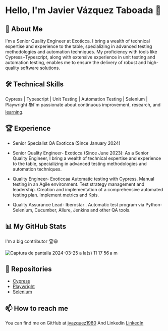 
# Hello, I'm Javier Vázquez Taboada 👋

## 🚀 About Me
I'm a Senior Quality Engineer at Exoticca. I bring a wealth of technical expertise and experience to the table, specializing in advanced testing methodologies and automation techniques. My proficiency with tools like Cypress+Typescript, along with extensive experience in unit testing and automation testing, enables me to ensure the delivery of robust and high-quality software solutions.

## 🛠 Technical Skills
Cypress | Typescript | Unit Testing | Automation Testing | Selenium | Playwright
📚I'm passionate about continuous improvement, research, and [learning](https://www.linkedin.com/in/javier-v%C3%A1zquez-taboada-b8269693/details/certifications/). 

## 🏆 Experience
- Senior Specialist QA Exoticca (Since January 2024)

- Senior Quality Engineer- Exoticca (Since June 2023): As a Senior Quality Engineer, I bring a wealth of technical expertise and experience to the table, specializing in advanced testing methodologies and automation techniques.

- Quality Engineer- Exoticcaa Automatic testing with Cypress. Manual testing in an Agile environment. Test strategy management and leadership. Creation and implementation of a comprehensive automated testing plan. Implement metrics and Kpis.

- Quality Assurance Lead- Iberostar . Automatic test program via Python-Selenium, Cucumber, Allure, Jenkins and other QA tools.

## 📊 My GitHub Stats

I'm a big contributor 🏆😃


![Captura de pantalla 2024-03-25 a la(s) 11 17 56 a m](https://github.com/jvazquez1980/jvazquez1980/assets/72526527/d5deefe4-92cf-4b6a-9f3c-3cc3bebfee1e)

## 📝 Repositories
- [Cypress](https://github.com/JvazquezQAexoticca/Democypress)
- [Playwright](https://github.com/jvazquez1980/Playwright-Typescript)
- [Selenium](https://github.com/jvazquez1980/proyecto-pruebas/blob/main/src/tests/tui.py)

## 📫 How to reach me
You can find me on GitHub at [jvazquez1980](https://github.com/your_username](https://github.com/jvazquez1980))
And Linkedin [LinkedIn](https://www.linkedin.com/in/javier-v%C3%A1zquez-taboada-b8269693/)
